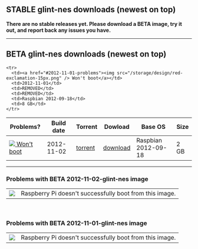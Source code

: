 ## STABLE glint-nes downloads (newest on top)

**There are no stable releases yet. Please download a BETA image, try it out, and report back any issues you have.**

<hr />

## BETA glint-nes downloads (newest on top)

<table id="release-list">
  <thead>
    <tr>
      <th>Problems?</th>
      <th>Build date</th>
      <th>Torrent</th>
      <th>Dowload</th>
      <th>Base OS</th>
      <th>Size</th>
    </tr>
  </thead>
  <tbody>
    <tr>
      <td><a href="#2012-11-02-problems"><img src="/storage/design/red-exclamation-15px.png" /> Won't boot</a></td>
      <td>2012-11-02</td>
      <td><a href="https://s3-us-west-2.amazonaws.com/glint-images/2012-11-02-glint-nes.torrent">torrent</a></td>
      <td><a href="https://s3-us-west-2.amazonaws.com/glint-images/2012-11-02-glint-nes.img">download</a></td>
      <td>Raspbian 2012-09-18</td>
      <td>2 GB</td>
    </tr>
    
    <tr>
      <td><a href="#2012-11-01-problems"><img src="/storage/design/red-exclamation-15px.png" /> Won't boot</a></td>
      <td>2012-11-01</td>
      <td>REMOVED</td>
      <td>REMOVED</td>
      <td>Raspbian 2012-09-18</td>
      <td>8 GB</td>
    </tr>
  </tbody>
</table>

<hr />

### Problems with BETA 2012-11-02-glint-nes image
<table id="#2012-11-02-problems" class="release-problems">
  <tbody>
    <td><img src="/storage/design/red-exclamation-15px.png" /></td>
    <td>Raspberry Pi doesn't successfully boot from this image.</td>
  </tbody>
</table>
<br />

### Problems with BETA 2012-11-01-glint-nes image
<table id="#2012-11-02-problems" class="release-problems">
  <tbody>
    <td><img src="/storage/design/red-exclamation-15px.png" /></td>
    <td>Raspberry Pi doesn't successfully boot from this image.</td>
  </tbody>
</table>
<br />

